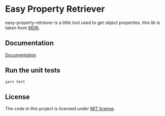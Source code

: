 # Easy Property Retriever

easy-property-retriever is a little tool used to get object properties. this lib is taken from [MDN](https://developer.mozilla.org/en-US/docs/Web/JavaScript/Enumerability_and_ownership_of_properties#obtaining_properties_by_enumerabilityownership).

## Documentation

[Documentation](https://archergu.github.io/easy-property-retriever/index.html)

## Run the unit tests

```bash
yarn test
```

## License

The code in this project is licensed under [MIT license](https://github.com/ArcherGu/easy-property-retriever/blob/main/LICENSE).
